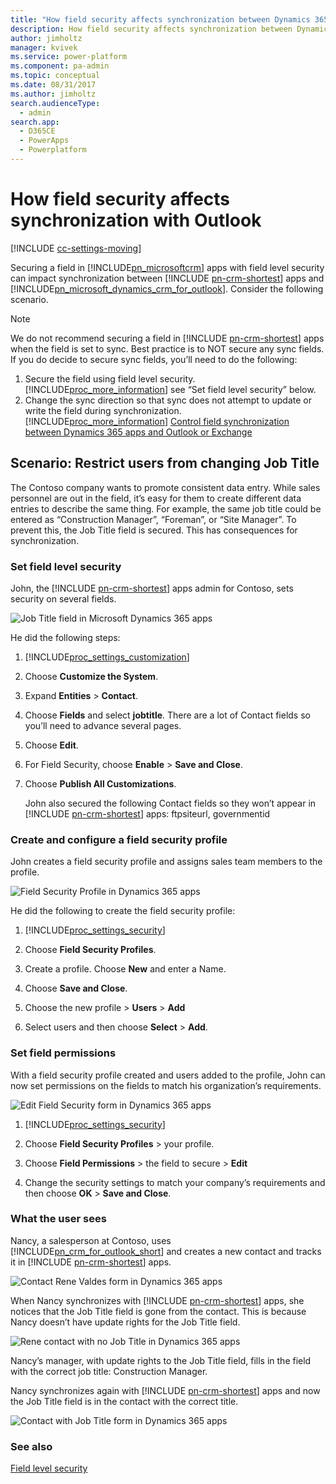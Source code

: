 ```yaml
---
title: "How field security affects synchronization between Dynamics 365 apps and Outlook  | MicrosoftDocs"
description: How field security affects synchronization between Dynamics 365 apps and Outlook 
author: jimholtz
manager: kvivek
ms.service: power-platform
ms.component: pa-admin
ms.topic: conceptual
ms.date: 08/31/2017
ms.author: jimholtz
search.audienceType: 
  - admin
search.app: 
  - D365CE
  - PowerApps
  - Powerplatform
---
```

# How field security affects synchronization with Outlook

[!INCLUDE [cc-settings-moving](../includes/cc-settings-moving.md)] 

Securing a field in [!INCLUDE[pn_microsoftcrm](../includes/pn-dynamics-crm.md)] apps with field level security can impact synchronization between [!INCLUDE [pn-crm-shortest](../includes/pn-crm-shortest.md)] apps and [!INCLUDE[pn_microsoft_dynamics_crm_for_outlook](../includes/pn-microsoft-dynamics-crm-for-outlook.md)]. Consider the following scenario.  
  
> [!NOTE]
>  We do not recommend securing a field in [!INCLUDE [pn-crm-shortest](../includes/pn-crm-shortest.md)] apps when the field is set to sync. Best practice is to NOT secure any sync fields. If you do decide to secure sync fields, you’ll need to do the following:  
> 
> 1. Secure the field using field level security. [!INCLUDE[proc_more_information](../includes/proc-more-information.md)] see “Set field level security” below.  
> 2. Change the sync direction so that sync does not attempt to update or write the field during synchronization. [!INCLUDE[proc_more_information](../includes/proc-more-information.md)] [Control field synchronization between Dynamics 365 apps and Outlook or Exchange](control-field-synchronization-outlook.md)  
  
## Scenario: Restrict users from changing Job Title  
 The Contoso company wants to promote consistent data entry. While sales personnel are out in the field, it’s easy for them to create different data entries to describe the same thing. For example, the same job title could be entered as “Construction Manager”, “Foreman”, or “Site Manager”. To prevent this, the Job Title field is secured. This has consequences for synchronization.  
  
### Set field level security  
 John, the [!INCLUDE [pn-crm-shortest](../includes/pn-crm-shortest.md)] apps admin for Contoso, sets security on several fields.  
  
 ![Job Title field in Microsoft Dynamics 365 apps](../admin/media/job-title-field.png "Job Title field in Dynamics 365 apps")  
  
 He did the following steps:  
  
1. [!INCLUDE[proc_settings_customization](../includes/proc-settings-customization.md)]  
  
2. Choose **Customize the System**.  
  
3. Expand **Entities** > **Contact**.  
  
4. Choose **Fields** and select **jobtitle**. There are a lot of Contact fields so you’ll need to advance several pages.  
  
5. Choose **Edit**.  
  
6. For Field Security, choose **Enable** > **Save and Close**.  
  
7. Choose **Publish All Customizations**.  
  
   John also secured the following Contact fields so they won’t appear in [!INCLUDE [pn-crm-shortest](../includes/pn-crm-shortest.md)] apps: ftpsiteurl, governmentid  
  
### Create and configure a field security profile  
 John creates a field security profile and assigns sales team members to the profile.  
  
 ![Field Security Profile in Dynamics 365 apps](../admin/media/field-security-profile.png "Field Security Profile in Dynamics 365 apps")  
  
 He did the following to create the field security profile:  
  
1. [!INCLUDE[proc_settings_security](../includes/proc-settings-security.md)]  
  
2. Choose **Field Security Profiles**.  
  
3. Create a profile. Choose **New** and enter a Name.  
  
4. Choose **Save and Close**.  
  
5. Choose the new profile > **Users** > **Add**  
  
6. Select users and then choose **Select** > **Add**.  
  
### Set field permissions  
 With a field security profile created and users added to the profile, John can now set permissions on the fields to match his organization’s requirements.  
  
 ![Edit Field Security form in Dynamics 365 apps](../admin/media/edit-field-security.png "Edit Field Security form in Dynamics 365 apps")  
  
1. [!INCLUDE[proc_settings_security](../includes/proc-settings-security.md)]  
  
2. Choose **Field Security Profiles** > your profile.  
  
3. Choose **Field Permissions** > the field to secure > **Edit**  
  
4. Change the security settings to match your company’s requirements and then choose **OK** > **Save and Close**.  
  
### What the user sees  
 Nancy, a salesperson at Contoso, uses [!INCLUDE[pn_crm_for_outlook_short](../includes/pn-crm-for-outlook-short.md)] and creates a new contact and tracks it in [!INCLUDE [pn-crm-shortest](../includes/pn-crm-shortest.md)] apps.  
  
 ![Contact Rene Valdes form in Dynamics 365 apps](../admin/media/contact-form-example.png "Contact Rene Valdes form in Dynamics 365 apps")  
  
 When Nancy synchronizes with [!INCLUDE [pn-crm-shortest](../includes/pn-crm-shortest.md)] apps, she notices that the Job Title field is gone from the contact. This is because Nancy doesn’t have update rights for the Job Title field.  
  
 ![Rene contact with no Job Title in Dynamics 365 apps](../admin/media/contact-no-job-title.png "Rene contact with no Job Title in Dynamics 365 apps")  
  
 Nancy’s manager, with update rights to the Job Title field, fills in the field with the correct job title: Construction Manager.  
  
 Nancy synchronizes again with [!INCLUDE [pn-crm-shortest](../includes/pn-crm-shortest.md)] apps and now the Job Title field is in the contact with the correct title.  
  
 ![Contact with Job Title form in Dynamics 365 apps](../admin/media/contact-job-title.png "Contact with Job Title form in Dynamics 365 apps")  
  
### See also  
 [Field level security](../admin/field-level-security.md)
